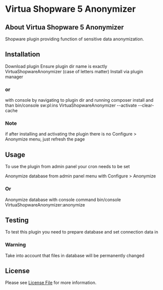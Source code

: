 # Virtua Shopware 5 Anonymizer
## About Virtua Shopware 5 Anonymizer
Shopware plugin providing function of sensitive data anonymization.

## Installation
Download plugin
Ensure plugin dir name is exactly VirtuaShopwareAnonymizer (case of letters matter)
Install via plugin manager
### or
with console by navigating to plugin dir and running 
composer install
and than
bin/console sw:pl:ins VirtuaShopwareAnonymizer --activate --clear-cache 

### Note
if after installing and activating the plugin there is no 
Configure > Anonymize menu, just refresh the page


## Usage
To use the plugin from admin panel your cron needs to be set

Anonymize database from admin panel menu with
Configure > Anonymize 
### Or
Anonymize database with console command
bin/console VirtuaShopwareAnonymizer:anonymize

## Testing
To test this plugin you need to prepare database and set
connection data in 

### Warning
Take into account that files in database will be permanently changed

## License
Please see [License File](LICENSE) for more information.
